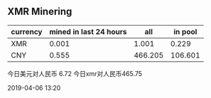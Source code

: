 ## XMR Minering

|currency|mined in last 24 hours|all|in pool|
|---|---|---|---|
|XMR|0.001|1.001|0.229|
|CNY|0.555|466.205|106.601|

今日美元对人民币 6.72	今日xmr对人民币465.75


2019-04-06 13:20